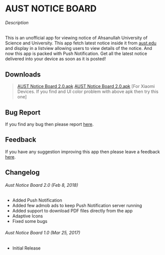 # AUST NOTICE BOARD

###### Description
This is an unofficial app for viewing notice of Ahsanullah University of Science and University. This app fetch latest notice inside it from [aust.edu](http://www.aust.edu/news_events.htm) and display in a listview allowing users to view details of the notice. And now this app is packed with Push Notification. Get all the latest notice delivered into your device as soon as it is posted!

## Downloads
> [AUST Notice Board 2.0.apk](https://github.com/igeniusarnob/aust-notice-board/raw/master/app/release/Aust%20Notice%20Board%202.0%20Final.apk)
> [AUST Notice Board 2.0.apk](https://github.com/igeniusarnob/aust-notice-board/raw/master/app/release/Aust%20Notice%20Board%202.0%20Final%20Xiaomi.apk) [For Xiaomi Devices. If you find and UI color problem with above apk then try this one]

## Bug Report
If you find any bug then please report [here](#).

## Feedback
If you have any suggestion improving this app then please leave a feedback [here](#).

## Changelog

###### Aust Notice Board 2.0 (Feb 8, 2018)
- Added Push Notification 
- Added few admob ads to keep Push Notification server running
- Added support to download PDF files directly from the app
- Adaptive Icons
- Fixed some bugs

###### Aust Notice Board 1.0 (Mar 25, 2017)
- Initial Release
